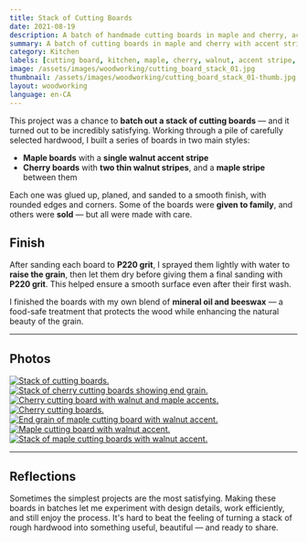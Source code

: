 ```yaml
---
title: Stack of Cutting Boards
date: 2021-08-19
description: A batch of handmade cutting boards in maple and cherry, accented with walnut and maple stripes. Some were gifted, some sold — all satisfying to make.
summary: A batch of cutting boards in maple and cherry with accent stripes. Some were given away, some were sold, and all were fun to make.
category: Kitchen
labels: [cutting board, kitchen, maple, cherry, walnut, accent stripe, hardwood, batch project]
image: /assets/images/woodworking/cutting_board_stack_01.jpg
thumbnail: /assets/images/woodworking/cutting_board_stack_01-thumb.jpg
layout: woodworking
language: en-CA
---
```


This project was a chance to **batch out a stack of cutting boards** — and it turned out to be incredibly satisfying. Working through a pile of carefully selected hardwood, I built a series of boards in two main styles:

- **Maple boards** with a **single walnut accent stripe**
- **Cherry boards** with **two thin walnut stripes**, and a **maple stripe** between them

Each one was glued up, planed, and sanded to a smooth finish, with rounded edges and corners. Some of the boards were **given to family**, and others were **sold** — but all were made with care.

## Finish

After sanding each board to **P220 grit**, I sprayed them lightly with water to **raise the grain**, then let them dry before giving them a final sanding with **P220 grit**. This helped ensure a smooth surface even after their first wash.

I finished the boards with my own blend of **mineral oil and beeswax** — a food-safe treatment that protects the wood while enhancing the natural beauty of the grain.

---

## Photos

<div class="row row-cols-1 row-cols-md-2 g-4 my-3">

  <div class="col">
    <a href="/assets/images/woodworking/cutting_board_stack_01-01.jpg"><img
       title="Stack of cutting boards"
       class="img-fluid rounded shadow-sm"
       src="/assets/images/woodworking/cutting_board_stack_01-01.jpg"
       alt="Stack of cutting boards."></a>
  </div>

  <div class="col">
    <a href="/assets/images/woodworking/cutting_board_stack_01-02.jpg"><img
       title="Stack of cherry cutting boards showing end grain"
       class="img-fluid rounded shadow-sm"
       src="/assets/images/woodworking/cutting_board_stack_01-02.jpg"
       alt="Stack of cherry cutting boards showing end grain."></a>
  </div>

  <div class="col">
    <a href="/assets/images/woodworking/cutting_board_stack_01-03.jpg"><img
       title="Cherry cutting board with walnut and maple accents"
       class="img-fluid rounded shadow-sm"
       src="/assets/images/woodworking/cutting_board_stack_01-03.jpg"
       alt="Cherry cutting board with walnut and maple accents."></a>
  </div>

  <div class="col">
    <a href="/assets/images/woodworking/cutting_board_stack_01-04.jpg"><img
       title="Cherry cutting boards"
       class="img-fluid rounded shadow-sm"
       src="/assets/images/woodworking/cutting_board_stack_01-04.jpg"
       alt="Cherry cutting boards."></a>
  </div>

  <div class="col">
    <a href="/assets/images/woodworking/cutting_board_stack_01-05.jpg"><img
       title="End grain of maple cutting board with walnut accent"
       class="img-fluid rounded shadow-sm"
       src="/assets/images/woodworking/cutting_board_stack_01-05.jpg"
       alt="End grain of maple cutting board with walnut accent."></a>
  </div>

  <div class="col">
    <a href="/assets/images/woodworking/cutting_board_stack_01-06.jpg"><img
       title="Maple cutting board with walnut accent"
       class="img-fluid rounded shadow-sm"
       src="/assets/images/woodworking/cutting_board_stack_01-06.jpg"
       alt="Maple cutting board with walnut accent."></a>
  </div>

  <div class="col">
    <a href="/assets/images/woodworking/cutting_board_stack_01-07.jpg"><img
       title="Stack of maple cutting boards with walnut accent"
       class="img-fluid rounded shadow-sm"
       src="/assets/images/woodworking/cutting_board_stack_01-07.jpg"
       alt="Stack of maple cutting boards with walnut accent."></a>
  </div>

</div>

---

## Reflections

Sometimes the simplest projects are the most satisfying. Making these boards in batches let me experiment with design details, work efficiently, and still enjoy the process. It's hard to beat the feeling of turning a stack of rough hardwood into something useful, beautiful — and ready to share.

